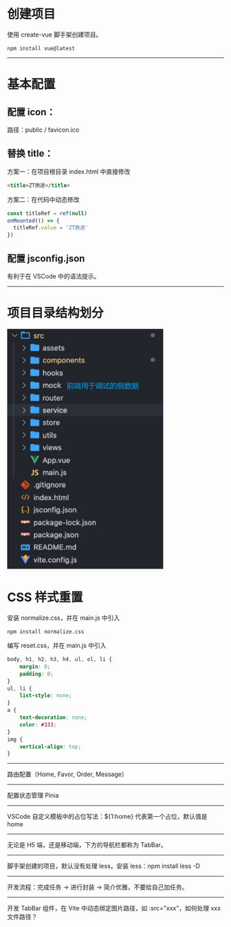 # 创建项目

使用 create-vue 脚手架创建项目。

```shell
npm install vue@latest
```

-----

# 基本配置

## 配置 icon：

路径：public / favicon.ico

## 替换 title：

方案一：在项目根目录 index.html 中直接修改

```html
<title>ZT旅途</title>
```

方案二：在代码中动态修改

```js
const titleRef = ref(null)
onMounted(() => {
  titleRef.value = 'ZT旅途'
})
```

## 配置 jsconfig.json

有利于在 VSCode 中的语法提示。

-----

# 项目目录结构划分

<img src="NodeAssets/项目目录结构划分.jpg" alt="项目目录结构划分" style="zoom:80%;" />

# CSS 样式重置

安装 normalize.css，并在 main.js 中引入

```shell
npm install normalize.css
```

编写 reset.css，并在 main.js 中引入

```css
body, h1, h2, h3, h4, ul, ol, li {
	margin: 0;
	padding: 0;
}
ul, li {
	list-style: none;
}
a {
	text-decoration: none;
	color: #333;
}
img {
	vertical-align: top;
}
```

-----

路由配置（Home, Favor, Order, Message）

-----

配置状态管理 Pinia

-----

VSCode 自定义模板中的占位写法：${1:home} 代表第一个占位，默认值是 home

-----

无论是 H5 端，还是移动端，下方的导航栏都称为 TabBar。

-----

脚手架创建的项目，默认没有处理 less，安装 less：npm install less -D

-----

开发流程：完成任务 -> 进行封装 -> 简介优雅，不要给自己加任务。

-----

开发 TabBar 组件，在 Vite 中动态绑定图片路径，如 :src="xxx"，如何处理 xxx 文件路径？